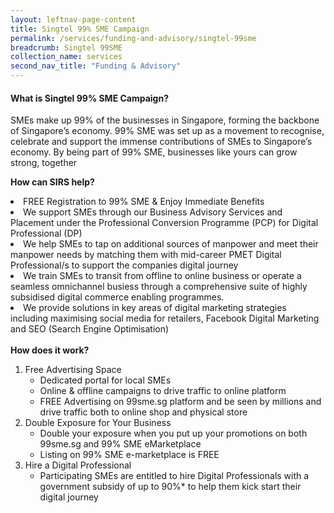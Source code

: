 ```yaml
---
layout: leftnav-page-content 
title: Singtel 99% SME Campaign
permalink: /services/funding-and-advisory/singtel-99sme
breadcrumb: Singtel 99SME
collection_name: services
second_nav_title: "Funding & Advisory"
---
```


<h4>What is Singtel 99% SME Campaign?</h4>
<p>SMEs make up 99% of the businesses in Singapore, forming the backbone of Singapore’s economy.  99% SME was set up as a movement to recognise, celebrate and support 
the immense contributions of SMEs to Singapore’s economy.  By being part of 99% SME, businesses like yours can grow strong, together</p>

<b>How can SIRS help?</b>
<li>FREE Registration to 99% SME & Enjoy Immediate Benefits</li>
<li>We support SMEs through our Business Advisory Services and Placement under the Professional Conversion Programme (PCP) for Digital Professional (DP)</li>
<li>We help SMEs to tap on additional sources of manpower and meet their manpower needs by matching them with mid-career PMET Digital Professional/s to support the companies 
digital journey</li>
<li>We train SMEs to transit from offline to online business or operate a seamless omnichannel busiess through a comprehensive suite of highly subsidised digital commerce 
enabling programmes.</li>                                            
<li>We provide solutions in key areas of digital marketing strategies including maximising social media for retailers, Facebook Digital Marketing and SEO (Search Engine 
Optimisation)</li>
<br>
<b>How does it work?</b>
<p>
<ol>
<li>Free Advertising Space
  <ul>
  <li>Dedicated portal for local SMEs</li>
  <li>Online & offline campaigns to drive traffic to  online platform</li>
  <li>FREE Advertising on 99sme.sg platform and be seen by millions and  drive traffic both to  online shop and physical store</li>
</li>
  </ul>
  <li>Double Exposure for Your Business
  <ul>
  <li>Double your exposure when you put up your promotions on both 99sme.sg and 99% SME eMarketplace</li>
  <li>Listing on 99% SME e-marketplace is FREE</li>
</li>
  </ul>
  </ul>
  <li>Hire a Digital Professional
  <ul>
  <li>Participating SMEs are entitled to hire Digital Professionals with a government subsidy of up to 90%* to help them kick start their digital journey</li>
</li>
  </ul>
</ol>
